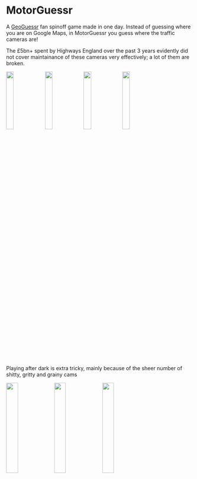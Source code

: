# MotorGuessr

A [GeoGuessr](https://www.geoguessr.com/) fan spinoff game made in one day.
Instead of guessing where you are on Google Maps, in MotorGuessr you guess where the traffic cameras are!

The £5bn+ spent by Highways England over the past 3 years evidently did not cover maintainance of these cameras very effectively; a lot of them are broken.

<img src="https://github.com/ma1ted/MotorGuessr/assets/59726149/0cd12eba-9c02-4daa-b57b-3a551bc35363" width="20%"/>
<img src="https://github.com/ma1ted/MotorGuessr/assets/59726149/6e76eb72-07ef-4c2c-bd57-473a984c1351" width="20%"/>
<img src="https://github.com/ma1ted/MotorGuessr/assets/59726149/ccce8b9a-9e76-48c3-bb8c-44393cc73fc5" width="20%"/>
<img src="https://github.com/ma1ted/MotorGuessr/assets/59726149/0e2c9617-24f6-4c19-8607-193b525282ba" width="20%"/>

Playing after dark is extra tricky, mainly because of the sheer number of shitty, gritty and grainy cams

<img src="https://github.com/ma1ted/MotorGuessr/assets/59726149/1e07bdae-197d-4731-a67d-de8075ba7acf" width="25%"/>
<img src="https://github.com/ma1ted/MotorGuessr/assets/59726149/7dece4ce-ca0d-41c3-a655-7e395739c218" width="25%"/>
<img src="https://github.com/ma1ted/MotorGuessr/assets/59726149/a449cbfd-313f-4d7a-ac44-4ed9ddaff271" width="25%"/>
